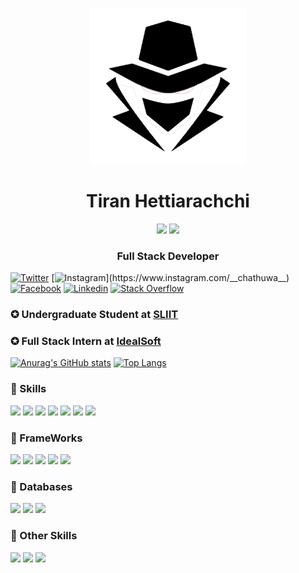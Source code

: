 <p align="center">
  <img src="https://github.com/Tiran98/Tiran98/blob/main/logo.png" width = "250"></br>
  <h1 align="center">Tiran Hettiarachchi</h1>
  <p align="center">
    <img src="https://img.shields.io/badge/Twitter-222222?&style=flat-square&logo=instagram&logoColor=white&link=https://www.twitter.com/PrasadC73326554)](https://www.twitter.com/PrasadC73326554">
    <img src="https://img.shields.io/badge/Twitter-222222?&style=flat-square&logo=instagram&logoColor=white&link=https://www.twitter.com/PrasadC73326554)](https://www.twitter.com/PrasadC73326554">
  </p>
  <h3 align="center">Full Stack Developer</h3>
</p>

[![Twitter](https://img.shields.io/badge/Twitter-222222?&style=flat-square&logo=instagram&logoColor=white&link=https://www.twitter.com/PrasadC73326554)](https://www.twitter.com/PrasadC73326554)
[![Instagram](https://img.shields.io/badge/Instagram-222222?&style=flat-square&logo=instagram&logoColor=white&link=https://www.instagram.com/__chathuwa__)](https://www.instagram.com/__chathuwa__)
[![Facebook](https://img.shields.io/badge/Facebook-222222?&style=flat-square&logo=facebook&logoColor=white&link=https://www.facebook.com/Prasad.Chathuranga.9710/)](https://www.facebook.com/Prasad.Chathuranga.9710/)
[![Linkedin](https://img.shields.io/badge/-LinkedIn-222222?style=flat-square&logo=Linkedin&logoColor=white&link=https://www.linkedin.com/in/prasad-chathuranga-371024191/)](https://www.linkedin.com/in/prasad-chathuranga-371024191/)
[![Stack Overflow](https://img.shields.io/badge/-Stack%20Overflow-222222?style=flat-square&logo=stack-overflow&logoColor=white&link=https://stackoverflow.com/users/10854447/prasad-chathuranga)](https://stackoverflow.com/users/10854447/prasad-chathuranga)

### ✪ Undergraduate Student at [ SLIIT ](https://www.sliit.lk)
### ✪ Full Stack Intern at [ IdealSoft ](https://idealsoft.lk)

[![Anurag's GitHub stats](https://github-readme-stats.vercel.app/api?username=Tiran98&count_private=true&show_icons=true&theme=tokyonight)](https://github.com/anuraghazra/github-readme-stats)  [![Top Langs](https://github-readme-stats.vercel.app/api/top-langs/?username=Tiran98&theme=tokyonight&layout=compact)](https://github.com/anuraghazra/github-readme-stats)

### 🔧 Skills

![](https://img.shields.io/badge/Code-HTML5-informational?style=flat&logo=html5&logoColor=white&color=ffbf00)
![](https://img.shields.io/badge/Code-CSS-informational?style=flat&logo=css3&logoColor=white&color=ffbf00)
![](https://img.shields.io/badge/Code-JavaScript-informational?style=flat&logo=javascript&logoColor=white&color=ffbf00)
![](https://img.shields.io/badge/Code-PHP-informational?style=flat&logo=php&logoColor=white&color=ffbf00)
![](https://img.shields.io/badge/Code-JAVA-informational?style=flat&logo=java&logoColor=white&color=ffbf00)
![](https://img.shields.io/badge/Code-Nodejs-informational?style=flat&logo=Node.js&logoColor=white&color=ffbf00)
![](https://img.shields.io/badge/Code-Android-informational?style=flat&logo=android&logoColor=white&color=ffbf00)

### 🔧 FrameWorks

![](https://img.shields.io/badge/Framework-Vue-informational?style=flat&logo=vue.js&logoColor=white&color=2bbc8a)
![](https://img.shields.io/badge/Framework-Angular-informational?style=flat&logo=angular&logoColor=white&color=2bbc8a)
![](https://img.shields.io/badge/Framework-React-informational?style=flat&logo=react&logoColor=white&color=2bbc8a)
![](https://img.shields.io/badge/Framework-Express-informational?style=flat&logo=express&logoColor=white&color=2bbc8a)
![](https://img.shields.io/badge/Framework-Laravel-informational?style=flat&logo=laravel&logoColor=white&color=2bbc8a)

### 🔧 Databases

![](https://img.shields.io/badge/Database-MYSQL-informational?style=flat&logo=mysql&logoColor=white&color=ff471a)
![](https://img.shields.io/badge/Database-MongoDB-informational?style=flat&logo=mongodb&logoColor=white&color=ff471a)
![](https://img.shields.io/badge/Database-Firebase-informational?style=flat&logo=firebase&logoColor=white&color=ff471a)

### 🔧 Other Skills

![](https://img.shields.io/badge/Other-Wordpress-informational?style=flat&logo=wordpress&logoColor=white&color=1a1aff)
![](https://img.shields.io/badge/Code-Bootstrap-informational?style=flat&logo=bootstrap&logoColor=white&color=1a1aff)
![](https://img.shields.io/badge/Other-AWS-informational?style=flat&logo=amazon&logoColor=white&color=1a1aff)

